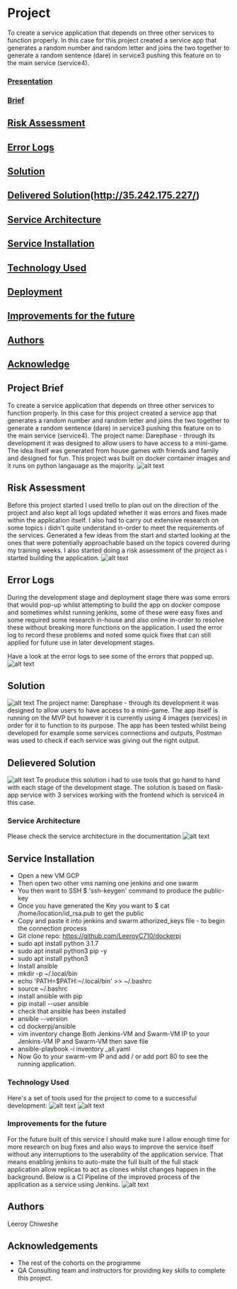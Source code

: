 # Project
To create a service application that depends on three other services to function properly. In this case for this project created a service app that generates a random number and random letter and joins the two together to generate a random sentence (dare) in service3 pushing this feature on to the main service (service4).

### [Presentation](https://docs.google.com/presentation/d/1sSAeM0Jy_vNnw6RrfvDNmUF_LZkfKvl041Kc1tFScps/edit?usp=sharing)
 
### [Brief](#brief)

## [Risk Assessment](#riskassessment)

## [Error Logs](#errorLogs)

## [Solution](#solution)

## [Delivered Solution](#deliveredsolution)(http://35.242.175.227/)

## [Service Architecture](#servicearchitecture)

## [Service Installation](#serviceinstallation)

## [Technology Used](#report)

## [Deployment](#Deployment)

## [Improvements for the future](#improve)

## [Authors](#authors)

## [Acknowledge](#acknowledge)

<a name="brief"></a>
## Project Brief
To create a service application that depends on three other services to function properly. In this case for this project created a service app that generates a random number and random letter and joins the two together to generate a random sentence (dare) in service3 pushing this feature on to the main service (service4).
The project name: Darephase - through its development it was designed to allow users to have access to a mini-game. The idea itself was generated from house games with friends and family and designed for fun. This project was built on docker container images and it runs on python langauage as the majority. 
![alt text](https://github.com/LeeroyC710/dockerpj/blob/master/documentation/Trello.png)

<a name="risk assessment"></a>
## Risk Assessment
Before this project started I used trello to plan out on the direction of the project and also kept all logs updated whether it was errors and fixes made within the application itself. I also had to carry out extensive research on some topics i didn't quite understand in-order to meet the requirements of the services. Generated a few ideas from the start and started looking at the ones that were potentially approachable based on the topics covered during my training weeks. I also started doing a risk assessment of the project as i started building the application. 
![alt text](https://github.com/LeeroyC710/dockerpj/blob/master/documentation/riskassessment.png)

<a name="errorlogs"></a>
## Error Logs
During the development stage and deployment stage there was some errors that would pop-up whilst attempting to build the app on docker compose and sometimes whilst running jenkins, some of these were easy fixes and some required some research in-house and also online in-order to resolve these without breaking more functions on the application. I used the error log to record these problems and noted some quick fixes that can still applied for future use in later development stages. 

Have a look at the error logs to see some of the errors that popped up. 
![alt text](https://github.com/LeeroyC710/dockerpj/blob/master/documentation/Errorlogs.png)

<a name="solution"></a>
## Solution
![alt text](https://github.com/LeeroyC710/dockerpj/blob/master/documentation/deliveredsolution.png)
The project name: Darephase - through its development it was designed to allow users to have access to a mini-game.
The app itself is running on the MVP but however it is currently using 4 images (services) in order for it to function to its purpose. The app has been tested whilst being developed for example some services connections and outputs, Postman was used to check if each service was giving out the right output. 


<a name="Delivered Solution"></a>
## Delievered Solution 
![alt text](https://github.com/LeeroyC710/dockerpj/blob/master/documentation/DarePhase.png)
To produce this solution i had to use tools that go hand to hand with each stage of the development stage. The solution is based on flask-app service with 3 services working with the frontend which is service4 in this case.  

<a name="service architecture"></a>
### Service Architecture
Please check the service architecture in the documentation
![alt text](https://github.com/LeeroyC710/dockerpj/blob/master/documentation/ServiceArchitecture.png)

<a name="service installation"></a>
## Service Installation
- Open a new VM GCP 
- Then open two other vms naming one jenkins and one swarm 
- You then want to SSH $ 'ssh-keygen' command to produce the public-key
- Once you have generated the Key you want to $ cat /home/location/id_rsa.pub to get the public
- Copy and paste it into jenkins and swarm athorized_keys file - to begin the connection process
- Git clone repo: https://github.com/LeeroyC710/dockerpj
- sudo apt install python 3.1.7
- sudo apt install python3 pip -y
- sudo apt install python3
- Install ansible
- mkdir -p ~/.local/bin
- echo 'PATH=$PATH:~/.local/bin' >> ~/.bashrc
- source ~/.bashrc
- install ansible with pip
- pip install --user ansible
- check that ansible has been installed
- ansible --version
- cd dockerpj/ansible 
- vim inventory change Both Jenkins-VM and Swarm-VM IP to your Jenkins-VM IP and Swarm-VM then save file
- ansible-playbook -i inventory _all.yaml 
- Now Go to your swarm-vm IP and add / or add port 80 to see the running application. 

<a name="Technology used"></a>
### Technology Used
Here's a set of tools used for the project to come to a successful development: 
![alt text](https://github.com/LeeroyC710/dockerpj/blob/master/documentation/TechnologyUsed.png)
![alt text](https://github.com/LeeroyC710/dockerpj/blob/master/documentation/vm-layout.png)

<a name="Improvements for the future"></a>
### Improvements for the future
For the future built of this service I should make sure I allow enough time for more research on bug fixes and also ways to improve the service itself without any interruptions to the userability of the application service. That means enabling jenkins to auto-mate the full built of the full stack application allow replicas to act as clones whilst changes happen in the background. Below is a CI Pipeline of the improved process of the application as a service using Jenkins. 
![alt text](https://github.com/LeeroyC710/dockerpj/blob/master/documentation/JenkinsCIPipeline.png)

<a name="auth"></a>
## Authors

Leeroy Chiweshe

<a name="ack"></a>
## Acknowledgements

* The rest of the cohorts on the programme
* QA Consulting team and instructors for providing key skills to complete this project. 



